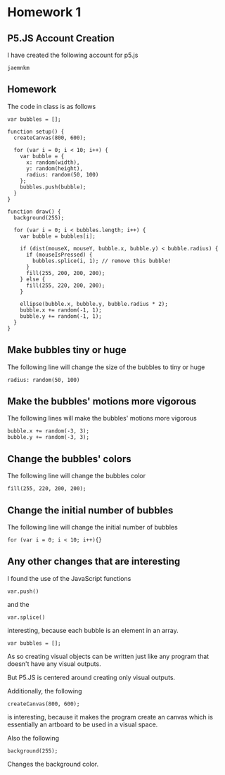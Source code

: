 # Homework 1

## P5.JS Account Creation

I have created the following account for p5.js 

	jaemnkm

## Homework

The code in class is as follows 

	var bubbles = [];

	function setup() {
	  createCanvas(800, 600);

	  for (var i = 0; i < 10; i++) {
	    var bubble = {
	      x: random(width),
	      y: random(height),
	      radius: random(50, 100)
	    };
	    bubbles.push(bubble);
	  }
	}

	function draw() {
	  background(255);

	  for (var i = 0; i < bubbles.length; i++) {
	    var bubble = bubbles[i];

	    if (dist(mouseX, mouseY, bubble.x, bubble.y) < bubble.radius) {
	      if (mouseIsPressed) {
	        bubbles.splice(i, 1); // remove this bubble!
	      }
	      fill(255, 200, 200, 200);
	    } else {
	      fill(255, 220, 200, 200);
	    }

	    ellipse(bubble.x, bubble.y, bubble.radius * 2);
	    bubble.x += random(-1, 1);
	    bubble.y += random(-1, 1);
	  }
	}

## Make bubbles tiny or huge

The following line will change the size of the bubbles to tiny or huge

	radius: random(50, 100)

## Make the bubbles' motions more vigorous

The following lines will make the bubbles' motions more vigorous

	bubble.x += random(-3, 3);
	bubble.y += random(-3, 3);

## Change the bubbles' colors

The following line will change the bubbles color

	fill(255, 220, 200, 200);

## Change the initial number of bubbles

The following line will change the initial number of bubbles

	for (var i = 0; i < 10; i++){}

## Any other changes that are interesting

I found the use of the JavaScript functions

	var.push()

and the

	var.splice()

interesting, because each bubble is an element in an array. 

	var bubbles = [];

As so creating visual objects can be written just like any program that doesn't have any visual outputs.

But P5.JS is centered around creating only visual outputs.

Additionally, the following

	createCanvas(800, 600);

is interesting, because it makes the program create an canvas which is essentially an artboard to be used in a visual space.

Also the following

	background(255);

Changes the background color.
